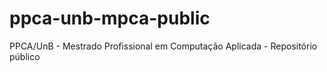# ppca-unb-mpca-public
PPCA/UnB - Mestrado Profissional em Computação Aplicada - Repositório público
